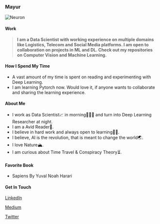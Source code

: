 ### Mayur
![Neuron](Mayurji/cpp_multithreading_mysql/neuron.jpg)

#### Work

   >**I am a Data Scientist with working experience on multiple domains like Logistics, Telecom and Social Media platforms. I am open to collaboration on projects in ML and DL. Check out my repositories on Computer Vision and Machine Learning.**
   
#### How I Spend My Time
   * A vast amount of my time is spent on reading and experimenting with Deep Learning.
   * I am learning Pytorch now. Would love it, if anyone wants to collaborate and sharing the learning experience.

#### About Me

   * I work as Data Scientist📈 in morning👨🏼‍💼 and turn into Deep Learning Researcher at night.
   * I am a Avid Reader📖.
   * I believe in hard work and always open to learning✍🏻.
   * I believe, AI is the revolution, that is meant to change the world🌏.
   * I love Nature🏔.
   * I am curious about Time Travel & Conspiracy Theory⏳.
   
#### Favorite Book
   * Sapiens By Yuval Noah Harari
    
#### Get In Touch

 [LinkedIn](http://linkedin.com/in/mayur-jain-software-engineer/)
 
 [Medium](https://medium.com/@mayur87545)
 
 [Twitter](https://twitter.com/mayur__22/)
